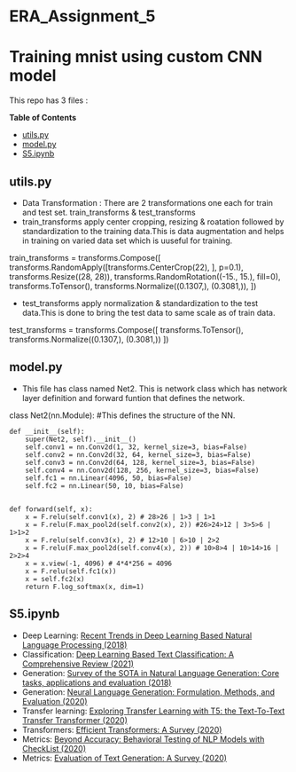 # ERA_Assignment_5

# Training mnist using custom CNN model

This repo has 3 files :

**Table of Contents**

- [utils.py](#utils.py)
- [model.py](#model.py)
- [S5.ipynb](#S5.ipynb)

## utils.py
- Data Transformation : There are 2 transformations one each for train and test set. train_transforms & test_transforms
- train_transforms apply center cropping, resizing & roatation followed by standardization to the training data.This is data augmentation and helps in training on varied data set which is uuseful for training.

train_transforms = transforms.Compose([
    transforms.RandomApply([transforms.CenterCrop(22), ], p=0.1),
    transforms.Resize((28, 28)),
    transforms.RandomRotation((-15., 15.), fill=0),
    transforms.ToTensor(),
    transforms.Normalize((0.1307,), (0.3081,)),
    ])

   
- test_transforms apply normalization & standardization to the test data.This is done to bring the test data to same scale as of train data.

test_transforms = transforms.Compose([
    transforms.ToTensor(),
    transforms.Normalize((0.1307,), (0.3081,))
    ])
    
    
## model.py
- This file has class named Net2. This is network class which has network layer definition and forward funtion that defines the network.


class Net2(nn.Module):
    #This defines the structure of the NN.
    
    def __init__(self):
        super(Net2, self).__init__()
        self.conv1 = nn.Conv2d(1, 32, kernel_size=3, bias=False)
        self.conv2 = nn.Conv2d(32, 64, kernel_size=3, bias=False)
        self.conv3 = nn.Conv2d(64, 128, kernel_size=3, bias=False)
        self.conv4 = nn.Conv2d(128, 256, kernel_size=3, bias=False)
        self.fc1 = nn.Linear(4096, 50, bias=False)
        self.fc2 = nn.Linear(50, 10, bias=False)
    
    
    def forward(self, x):
        x = F.relu(self.conv1(x), 2) # 28>26 | 1>3 | 1>1
        x = F.relu(F.max_pool2d(self.conv2(x), 2)) #26>24>12 | 3>5>6 | 1>1>2
        x = F.relu(self.conv3(x), 2) # 12>10 | 6>10 | 2>2
        x = F.relu(F.max_pool2d(self.conv4(x), 2)) # 10>8>4 | 10>14>16 | 2>2>4
        x = x.view(-1, 4096) # 4*4*256 = 4096
        x = F.relu(self.fc1(x))
        x = self.fc2(x)
        return F.log_softmax(x, dim=1)
        
## S5.ipynb
- Deep Learning: [Recent Trends in Deep Learning Based Natural Language Processing (2018)](https://arxiv.org/pdf/1708.02709.pdf)
- Classification: [Deep Learning Based Text Classification: A Comprehensive Review (2021)](https://arxiv.org/pdf/2004.03705)
- Generation: [Survey of the SOTA in Natural Language Generation: Core tasks, applications and evaluation (2018)](https://www.jair.org/index.php/jair/article/view/11173/26378)
- Generation: [Neural Language Generation: Formulation, Methods, and Evaluation (2020)](https://arxiv.org/pdf/2007.15780.pdf)
- Transfer learning: [Exploring Transfer Learning with T5: the Text-To-Text Transfer Transformer (2020)](https://arxiv.org/abs/1910.10683)
- Transformers: [Efficient Transformers: A Survey (2020)](https://arxiv.org/pdf/2009.06732.pdf)
- Metrics: [Beyond Accuracy: Behavioral Testing of NLP Models with CheckList (2020)](https://arxiv.org/pdf/2005.04118.pdf)
- Metrics: [Evaluation of Text Generation: A Survey (2020)](https://arxiv.org/pdf/2006.14799.pdf)
